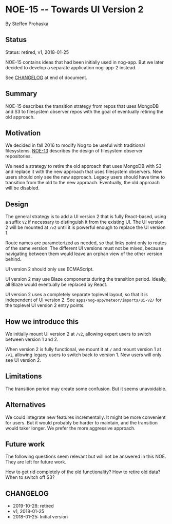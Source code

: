 # NOE-15 -- Towards UI Version 2
By Steffen Prohaska
<!--@@VERSIONINC@@-->

## Status

Status: retired, v1, 2018-01-25

NOE-15 contains ideas that had been initially used in nog-app.  But we later
decided to develop a separate application nog-app-2 instead.

See [CHANGELOG](#changelog) at end of document.

## Summary

NOE-15 describes the transition strategy from repos that uses MongoDB and S3 to
filesystem observer repos with the goal of eventually retiring the old
approach.

## Motivation

We decided in fall 2016 to modify Nog to be useful with traditional
filesystems.  [NOE-13](./../noe-13/noe-13-git-fso.md) describes the design of
filesystem observer repositories.

We need a strategy to retire the old approach that uses MongoDB with S3 and
replace it with the new approach that uses filesystem observers.  New users
should only see the new approach.  Legacy users should have time to transition
from the old to the new approach.  Eventually, the old approach will be
disabled.

## Design

The general strategy is to add a UI version 2 that is fully React-based, using
a suffix `V2` if necessary to distinguish it from the existing UI.  The UI
version 2 will be mounted at `/v2` until it is powerful enough to replace the
UI version 1.

Route names are parameterized as needed, so that links point only to routes of
the same version.  The different UI versions must not be mixed, because
navigating between them would leave an orphan view of the other version behind.

UI version 2 should only use ECMAScript.

UI version 2 may use Blaze components during the transition period.  Ideally,
all Blaze would eventually be replaced by React.

UI version 2 uses a completely separate toplevel layout, so that it is
independent of UI version 2.  See `apps/nog-app/meteor/imports/ui-v2/` for the
toplevel UI version 2 entry points.

## How we introduce this

We initially mount UI version 2 at `/v2`, allowing expert users to switch
between version 1 and 2.

When version 2 is fully functional, we mount it at `/` and mount version 1 at
`/v1`, allowing legacy users to switch back to version 1.  New users will only
see UI version 2.

## Limitations

The transition period may create some confusion.  But it seems unavoidable.

## Alternatives

We could integrate new features incrementally.  It might be more convenient for
users.  But it would probably be harder to maintain, and the transition would
taker longer.  We prefer the more aggressive approach.

## Future work

The following questions seem relevant but will not be answered in this NOE.
They are left for future work.

How to get rid completely of the old functionality?  How to retire old data?
When to switch off S3?

## CHANGELOG

<!--
Changelog format:
* YYYY-MM-DD: subject
* v1, YYYY-MM-DD: subject
* YYYY-MM-DD: subject
-->

* 2019-10-28: retired
* v1, 2018-01-25
* 2018-01-25: Initial version
